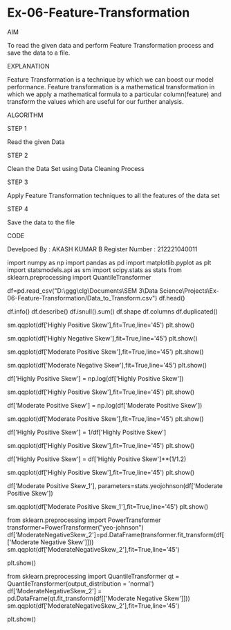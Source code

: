 # Ex-06-Feature-Transformation
AIM

To read the given data and perform Feature Transformation process and save the data to a file.

EXPLANATION

Feature Transformation is a technique by which we can boost our model performance. Feature transformation is a mathematical transformation in which we apply a mathematical formula to a particular column(feature) and transform the values which are useful for our further analysis.

ALGORITHM

STEP 1

Read the given Data

STEP 2

Clean the Data Set using Data Cleaning Process

STEP 3

Apply Feature Transformation techniques to all the features of the data set

STEP 4

Save the data to the file

CODE

Develpoed By    : AKASH KUMAR B
Register Number : 212221040011

import numpy as np
import pandas as pd
import matplotlib.pyplot as plt
import statsmodels.api as sm
import scipy.stats as stats
from sklearn.preprocessing import QuantileTransformer

df=pd.read_csv("D:\ggg\clg\Documents\SEM 3\Data Science\Projects\Ex-06-Feature-Transformation/Data_to_Transform.csv")
df.head()

df.info()
df.describe()
df.isnull().sum()
df.shape
df.columns
df.duplicated()

sm.qqplot(df['Highly Positive Skew'],fit=True,line='45')
plt.show()


sm.qqplot(df['Highly Negative Skew'],fit=True,line='45')
plt.show()


sm.qqplot(df['Moderate Positive Skew'],fit=True,line='45')
plt.show()


sm.qqplot(df['Moderate Negative Skew'],fit=True,line='45')
plt.show()


df['Highly Positive Skew'] = np.log(df['Highly Positive Skew'])


sm.qqplot(df['Highly Positive Skew'],fit=True,line='45')
plt.show()


df['Moderate Positive Skew'] = np.log(df['Moderate Positive Skew'])


sm.qqplot(df['Moderate Positive Skew'],fit=True,line='45')
plt.show()


df['Highly Positive Skew'] = 1/df['Highly Positive Skew']


sm.qqplot(df['Highly Positive Skew'],fit=True,line='45')
plt.show()


df['Highly Positive Skew'] = df['Highly Positive Skew']**(1/1.2)


sm.qqplot(df['Highly Positive Skew'],fit=True,line='45')
plt.show()


df['Moderate Positive Skew_1'], parameters=stats.yeojohnson(df['Moderate Positive Skew'])


sm.qqplot(df['Moderate Positive Skew_1'],fit=True,line='45')
plt.show()


from sklearn.preprocessing import PowerTransformer
transformer=PowerTransformer("yeo-johnson")
df['ModerateNegativeSkew_2']=pd.DataFrame(transformer.fit_transform(df[['Moderate Negative Skew']]))
sm.qqplot(df['ModerateNegativeSkew_2'],fit=True,line='45')

plt.show()


from sklearn.preprocessing import QuantileTransformer
qt = QuantileTransformer(output_distribution = 'normal')
df['ModerateNegativeSkew_2'] = pd.DataFrame(qt.fit_transform(df[['Moderate Negative Skew']]))
sm.qqplot(df['ModerateNegativeSkew_2'],fit=True,line='45')

plt.show()
